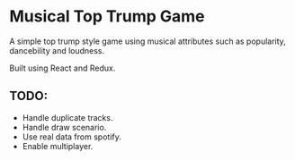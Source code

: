 # Musical Top Trump Game

A simple top trump style game using musical attributes such as popularity, dancebility and loudness.

Built using React and Redux.

## TODO:
  - Handle duplicate tracks.
  - Handle draw scenario.
  - Use real data from spotify.
  - Enable multiplayer.